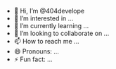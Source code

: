 - 👋 Hi, I’m @404develope
- 👀 I’m interested in ...
- 🌱 I’m currently learning ...
- 💞️ I’m looking to collaborate on ...
- 📫 How to reach me ...
- 😄 Pronouns: ...
- ⚡ Fun fact: ...

<!---
404develope/404develope is a ✨ special ✨ repository because its `README.md` (this file) appears on your GitHub profile.
You can click the Preview link to take a look at your changes.
--->
